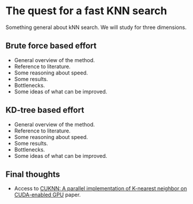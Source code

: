 The quest for a fast KNN search
===============================

Something general about kNN search. We will study for three dimensions.

Brute force based effort
------------------------

* General overview of the method.
* Reference to literature.
* Some reasoning about speed.
* Some results.
* Bottlenecks.
* Some ideas of what can be improved.


KD-tree based effort
--------------------

* General overview of the method.
* Reference to literature.
* Some reasoning about speed.
* Some results.
* Bottlenecks.
* Some ideas of what can be improved.

Final thoughts
--------------

* Access to [CUKNN: A parallel implementation of K-nearest neighbor on CUDA-enabled GPU](http://ieeexplore.ieee.org/xpl/articleDetails.jsp?arnumber=5382329) paper.